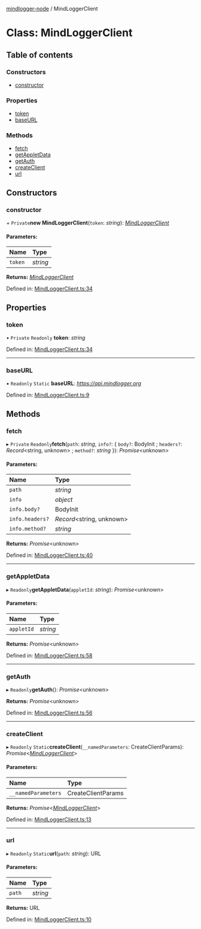 [mindlogger-node](../README.md) / MindLoggerClient

# Class: MindLoggerClient

## Table of contents

### Constructors

- [constructor](mindloggerclient.md#constructor)

### Properties

- [token](mindloggerclient.md#token)
- [baseURL](mindloggerclient.md#baseurl)

### Methods

- [fetch](mindloggerclient.md#fetch)
- [getAppletData](mindloggerclient.md#getappletdata)
- [getAuth](mindloggerclient.md#getauth)
- [createClient](mindloggerclient.md#createclient)
- [url](mindloggerclient.md#url)

## Constructors

### constructor

\+ `Private`**new MindLoggerClient**(`token`: *string*): [*MindLoggerClient*](mindloggerclient.md)

#### Parameters:

Name | Type |
:------ | :------ |
`token` | *string* |

**Returns:** [*MindLoggerClient*](mindloggerclient.md)

Defined in: [MindLoggerClient.ts:34](https://github.com/elierotenberg/mindlogger-node/blob/25434e4/src/MindLoggerClient.ts#L34)

## Properties

### token

• `Private` `Readonly` **token**: *string*

Defined in: [MindLoggerClient.ts:34](https://github.com/elierotenberg/mindlogger-node/blob/25434e4/src/MindLoggerClient.ts#L34)

___

### baseURL

▪ `Readonly` `Static` **baseURL**: *https://api.mindlogger.org*

Defined in: [MindLoggerClient.ts:9](https://github.com/elierotenberg/mindlogger-node/blob/25434e4/src/MindLoggerClient.ts#L9)

## Methods

### fetch

▸ `Private` `Readonly`**fetch**(`path`: *string*, `info?`: { `body?`: BodyInit ; `headers?`: *Record*<string, unknown\> ; `method?`: *string*  }): *Promise*<unknown\>

#### Parameters:

Name | Type |
:------ | :------ |
`path` | *string* |
`info` | *object* |
`info.body?` | BodyInit |
`info.headers?` | *Record*<string, unknown\> |
`info.method?` | *string* |

**Returns:** *Promise*<unknown\>

Defined in: [MindLoggerClient.ts:40](https://github.com/elierotenberg/mindlogger-node/blob/25434e4/src/MindLoggerClient.ts#L40)

___

### getAppletData

▸ `Readonly`**getAppletData**(`appletId`: *string*): *Promise*<unknown\>

#### Parameters:

Name | Type |
:------ | :------ |
`appletId` | *string* |

**Returns:** *Promise*<unknown\>

Defined in: [MindLoggerClient.ts:58](https://github.com/elierotenberg/mindlogger-node/blob/25434e4/src/MindLoggerClient.ts#L58)

___

### getAuth

▸ `Readonly`**getAuth**(): *Promise*<unknown\>

**Returns:** *Promise*<unknown\>

Defined in: [MindLoggerClient.ts:56](https://github.com/elierotenberg/mindlogger-node/blob/25434e4/src/MindLoggerClient.ts#L56)

___

### createClient

▸ `Readonly` `Static`**createClient**(`__namedParameters`: CreateClientParams): *Promise*<[*MindLoggerClient*](mindloggerclient.md)\>

#### Parameters:

Name | Type |
:------ | :------ |
`__namedParameters` | CreateClientParams |

**Returns:** *Promise*<[*MindLoggerClient*](mindloggerclient.md)\>

Defined in: [MindLoggerClient.ts:13](https://github.com/elierotenberg/mindlogger-node/blob/25434e4/src/MindLoggerClient.ts#L13)

___

### url

▸ `Readonly` `Static`**url**(`path`: *string*): URL

#### Parameters:

Name | Type |
:------ | :------ |
`path` | *string* |

**Returns:** URL

Defined in: [MindLoggerClient.ts:10](https://github.com/elierotenberg/mindlogger-node/blob/25434e4/src/MindLoggerClient.ts#L10)

